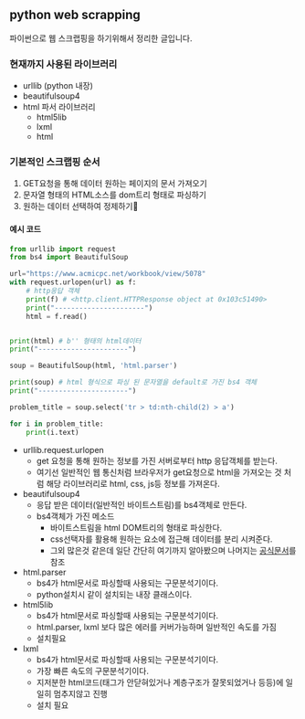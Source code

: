 ## python web scrapping

파이썬으로 웹 스크랩핑을 하기위해서 정리한 글입니다.

### 현재까지 사용된 라이브러리

- urllib (python 내장)
- beautifulsoup4
- html 파서 라이브러리
  - html5lib
  - lxml
  - html

### 기본적인 스크랩핑 순서

1. GET요청을 통해 데이터 원하는 페이지의 문서 가져오기
2. 문자열 형태의 HTML소스를 dom트리 형태로 파싱하기
3. 원하는 데이터 선택하여 정제하기

#### 예시 코드

```python
from urllib import request
from bs4 import BeautifulSoup

url="https://www.acmicpc.net/workbook/view/5078"
with request.urlopen(url) as f:
    # http응답 객체
    print(f) # <http.client.HTTPResponse object at 0x103c51490>
    print("----------------------")
    html = f.read()


print(html) # b'' 형태의 html데이터
print("----------------------")

soup = BeautifulSoup(html, 'html.parser')

print(soup) # html 형식으로 파싱 된 문자열을 default로 가진 bs4 객체
print("----------------------")

problem_title = soup.select('tr > td:nth-child(2) > a')

for i in problem_title:
    print(i.text)
```

- urllib.request.urlopen
  - get 요청을 통해 원하는 정보를 가진 서버로부터 http 응답객체를 받는다.
  - 여기선 일반적인 웹 통신처럼 브라우저가 get요청으로 html을 가져오는 것 처럼 해당 라이브러리로 html, css, js등 정보를 가져온다.
- beautifulsoup4
  - 응답 받은 데이터(일반적인 바이트스트림)를 bs4객체로 만든다.
  - bs4객체가 가진 메소드
    - 바이트스트림을 html DOM트리의 형태로 파싱한다.
    - css선택자를 활용해 원하는 요소에 접근해 데이터를 분리 시켜준다.
    - 그외 많은것 같은데 일단 간단히 여기까지 알아봤으며 나머지는 [공식문서](https://www.crummy.com/software/BeautifulSoup/bs4/doc/)를 참조
- html.parser
  - bs4가 html문서로 파싱할때 사용되는 구문분석기이다.
  - python설치시 같이 설치되는 내장 클래스이다.
- html5lib
  - bs4가 html문서로 파싱할때 사용되는 구문분석기이다.
  - html.parser, lxml 보다 많은 에러를 커버가능하며 일반적인 속도를 가짐
  - 설치필요
- lxml
  - bs4가 html문서로 파싱할때 사용되는 구문분석기이다.
  - 가장 빠른 속도의 구문분석기이다.
  - 지저분한 html코드(태그가 안닫혀있거나 계층구조가 잘못되었거나 등등)에 일일히 멈추지않고 진행
  - 설치 필요
